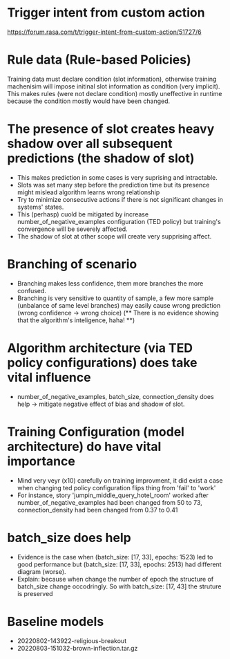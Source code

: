 # Trigger intent from custom action
https://forum.rasa.com/t/trigger-intent-from-custom-action/51727/6

# Rule data (Rule-based Policies)
Training data must declare condition (slot information), otherwise training machenisim will impose initinal slot information as condition (very implicit).  
This makes rules (were not declare condition) mostly uneffective in runtime because the condition mostly would have been changed.

# The presence of slot creates heavy shadow over all subsequent predictions (the shadow of slot)
- This makes prediction in some cases is very suprising and intractable.  
- Slots was set many step before the prediction time but its presence might mislead algorithm learns wrong relationship  
- Try to minimize consecutive actions if there is not significant changes in systems' states.  
- This (perhasp) cuold be mitigated by increase number_of_negative_examples configuration (TED policy) but training's convergence will be severely affected.  
- The shadow of slot at other scope will create very supprising affect.  

# Branching of scenario
- Branching makes less confidence, them more branches the more confused.
- Branching is very sensitive to quantity of sample, a few more sample (unbalance of same level branches) may easily cause wrong prediction (wrong confidence -> wrong choice)
(** There is no evidence showing that the algorithm's inteligence, haha! **)

# Algorithm architecture (via TED policy configurations) does take vital influence
- number_of_negative_examples, batch_size, connection_density does help -> mitigate negative effect of bias and shadow of slot.  

# Training Configuration (model architecture) do have vital importance
- Mind very veyr (x10) carefully on training improvment, it did exist a case when changing ted policy configuration flips thing from 'fail' to 'work'
- For instance, story 'jumpin_middle_query_hotel_room' worked after number_of_negative_examples had been changed from 50 to 73, connection_density had been changed from 0.37 to 0.41

# batch_size does help
- Evidence is the case when (batch_size: [17, 33], epochs: 1523) led to good performance but (batch_size: [17, 33], epochs: 2513) had different diagram (worse).
- Explain: because when change the number of epoch the structure of batch_size change occodringly. So with batch_size: [17, 43] the struture is preserved

# Baseline models
- 20220802-143922-religious-breakout
- 20220803-151032-brown-inflection.tar.gz
